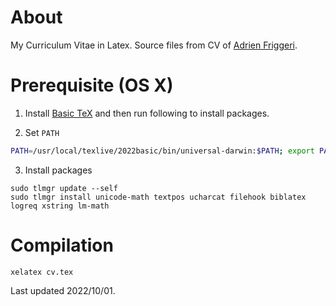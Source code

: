 # About

My Curriculum Vitae in Latex. Source files from CV of [Adrien Friggeri](https://github.com/afriggeri/).

# Prerequisite (OS X)

1. Install [Basic TeX](http://www.tug.org/mactex/morepackages.html) and then run following to install packages.

2. Set `PATH`

```bash
PATH=/usr/local/texlive/2022basic/bin/universal-darwin:$PATH; export PATH
```

3. Install packages

```
sudo tlmgr update --self
sudo tlmgr install unicode-math textpos ucharcat filehook biblatex logreq xstring lm-math
```

# Compilation

```
xelatex cv.tex
```

Last updated 2022/10/01.
